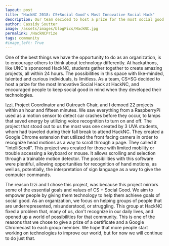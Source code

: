 ```yaml
---
layout: post
title: "HackNC 2018: CS+Social Good's Most Innovative Social Hack"
description: Our team decided to host a prize for the most social good oriented hack at one of UNC's sponsored hackathons, HackNC. Read more about the team we chose and why.
author: Cassidy Soutter
image: /assets/images/blogPics/HackNC.jpg
permalink: /HackNCPrize
tags: community
#image_left: True
---
```


One of the best things we have the opportunity to do as an organization, is to encourage others to think about technology differently. At hackathons, like UNC's sponsored HackNC, students gather together to create amazing projects, all within 24 hours. The possibilities in this space with like-minded, talented and curious individuals, is limitless. As a team, CS+SG decided to host a prize for the most Innovative Social Hack at HackNC, and encouraged people to keep social good in mind when they developed their technologies.

Izzi, Project Coordinator and Outreach Chair, and I demoed 22 projects within an hour and fifteen minutes. We saw everything from a RaspberryPi used as a motion sensor to detect car crashes before they occur, to lamps that saved energy by utilizing voice recognition to turn on and off. The project that stood out to us the most was one created by 3 UVA students, whom had traveled during their fall break to attend HackNC. They created a Google Chrome extension that utilized the front facing camera in order to recognize head motions as a way to scroll through a page. They called it "IntelliScroll". This project was created for those with limited mobility or trouble accessing a keyboard or mouse. It allows scrolling and selection through a trainable motion detector. The possibilities with this software were plentiful, allowing opportunities for recognition of hand motions, as well as, potentially, the interpretation of sign language as a way to give the computer commands.

The reason Izzi and I chose this project, was because this project mirrors some of the essential goals and values of CS + Social Good. We aim to empower people by giving them technology to help them achieve goals of social good. As an organization, we focus on helping groups of people that are underrepresented, misunderstood, or struggling. This group at HackNC fixed a problem that, many of us, don't recognize in our daily lives, and opened up a world of possibilities for that community. This is one of the reasons that we chose to give a prize of a certificate and a Google Chromecast to each group member. We hope that more people start working on technologies to improve our world, but for now we will continue to do just that.
